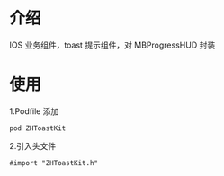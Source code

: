 <h1>介绍</h1>

IOS 业务组件，toast 提示组件，对 MBProgressHUD 封装


	

<h1>使用</h1>

1.Podfile 添加

	pod ZHToastKit
	
2.引入头文件

	#import "ZHToastKit.h"
